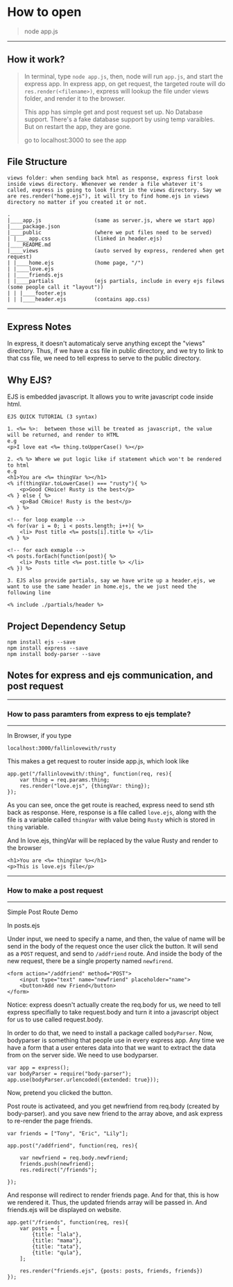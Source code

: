 # How to open
> node app.js  
---
## How it work?
> In terminal, type ```node app.js```, then, node will run ```app.js```, and start the express app. In express app, on get request, the targeted route will do ```res.render(<filename>)```, express will lookup the file under views folder, and render it to the browser.
>
> This app has simple get and post request set up. No Database support. There's a fake database support by using temp varaibles. But on restart the app, they are gone.
>
> go to localhost:3000 to see the app
>
## File Structure
```
views folder: when sending back html as response, express first look inside views directory. Whenever we render a file whatever it's called, express is going to look first in the views directory. Say we are res.render("home.ejs"), it will try to find home.ejs in views directory no matter if you created it or not.

.
|____app.js                 (same as server.js, where we start app)
|____package.json
|____public                 (where we put files need to be served)
| |____app.css              (linked in header.ejs)
|____README.md
|____views                  (auto served by express, rendered when get request)
| |____home.ejs             (home page, "/")
| |____love.ejs              
| |____friends.ejs            
| |____partials             (ejs partials, include in every ejs filews (some people call it "layout"))
| | |____footer.ejs
| | |____header.ejs         (contains app.css)
```
---
## Express Notes
In express, it doesn't automaticaly serve anything except the "views" directory. Thus, if we have a css file in public directory, and we try to link to that css file, we need to tell express to serve to the public directory. 

## Why EJS? 
EJS is embedded javascript. It allows you to write javascript code inside html.
```
EJS QUICK TUTORIAL (3 syntax)

1. <%= %>:  between those will be treated as javascript, the value will be returned, and render to HTML
e.g 
<p>I love eat <%= thing.toUpperCase() %></p>

2. <% %> Where we put logic like if statement which won't be rendered to html
e.g 
<h1>You are <%= thingVar %></h1>
<% if(thingVar.toLowerCase() === "rusty"){ %>
    <p>Good CHoice! Rusty is the best</p>
<% } else { %>
    <p>Bad CHoice! Rusty is the best</p>
<% } %>

<!-- for loop example -->
<% for(var i = 0; i < posts.length; i++){ %>
    <li> Post title <%= posts[i].title %> </li>
<% } %>

<!-- for each exmaple -->
<% posts.forEach(function(post){ %>
    <li> Posts title <%= post.title %> </li>
<% }) %>

3. EJS also provide partials, say we have write up a header.ejs, we want to use the same header in home.ejs, the we just need the following line

<% include ./partials/header %>
```

## Project Dependency Setup
```
npm install ejs --save
npm install express --save
npm install body-parser --save
```
 
## Notes for express and ejs communication, and post request
---
### How to pass paramters from express to ejs template? 
---
In Browser, if you type
```
localhost:3000/fallinlovewith/rusty
```
This makes a get request to router inside app.js, which look like
```
app.get("/fallinlovewith/:thing", function(req, res){
    var thing = req.params.thing;
    res.render("love.ejs", {thingVar: thing});
});
```
As you can see, once the get route is reached, express need to send sth back as response. Here, response is a file called ```love.ejs```, along with the file is a variable called ```thingVar``` with value being ```Rusty``` which is stored in ```thing``` variable.


And In love.ejs, thingVar will be replaced by the value Rusty and render to the browser
```
<h1>You are <%= thingVar %></h1>
<p>This is love.ejs file</p>
```

---
### How to make a post request
---
Simple Post Route Demo


In posts.ejs

Under input, we need to specify a name, and then, the value of name will be send in the body of the request once the user click the button. It will send as a ```POST``` request, and send to ```/addfriend``` route. And inside the body of the new request, there be a single property named ```newfirend```.

```
<form action="/addfriend" method="POST">
    <input type="text" name="newfriend" placeholder="name">
    <button>Add new Friend</button>
</form>
```

Notice: express doesn't actually create the req.body for us, we need to tell express specifially to take request.body and turn it into a javascript object for us to use called request.body.

In order to do that, we need to install a package called ```bodyParser```. Now, bodyparser is something that people use in every express app. Any time we have a form that a user enteres data into that we want to extract the data from on the server side. We need to use bodyparser.  

```
var app = express();
var bodyParser = require("body-parser");
app.use(bodyParser.urlencoded({extended: true}));
```

Now, pretend you clicked the button.

Post route is activateed, and you get newfriend from req.body (created by body-parser). and you save new friend to the array above, and ask express to re-render the page friends.
```
var friends = ["Tony", "Eric", "Lily"];

app.post("/addfriend", function(req, res){

    var newfriend = req.body.newfriend;
    friends.push(newfriend);
    res.redirect("/friends"); 

});

```

And response will redirect to render friends page. And for that, this is how we rendered it.
Thus, the updated friends array will be passed in. And friends.ejs will be displayed on website.

```
app.get("/friends", function(req, res){
    var posts = [
        {title: "lala"},
        {title: "mama"},
        {title: "tata"},
        {title: "qula"},
    ];
    
    res.render("friends.ejs", {posts: posts, friends, friends})
});
```





